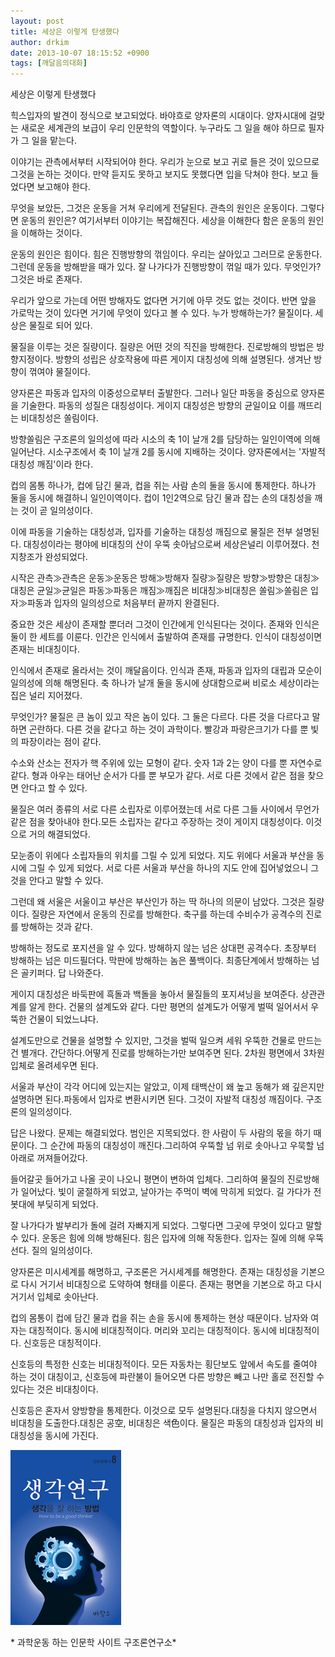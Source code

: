 ```yaml
---
layout: post
title: 세상은 이렇게 탄생했다
author: drkim
date: 2013-10-07 18:15:52 +0900
tags: [깨달음의대화]
---
```

세상은 이렇게 탄생했다 


  


힉스입자의 발견이 정식으로 보고되었다. 바야흐로 양자론의 시대이다. 양자시대에 걸맞는 새로운 세계관의 보급이 우리 인문학의 역할이다. 누구라도 그 일을 해야 하므로 필자가 그 일을 맡는다. 


  


이야기는 관측에서부터 시작되어야 한다. 우리가 눈으로 보고 귀로 들은 것이 있으므로 그것을 논하는 것이다. 만약 듣지도 못하고 보지도 못했다면 입을 닥쳐야 한다. 보고 들었다면 보고해야 한다. 


  


무엇을 보았든, 그것은 운동을 거쳐 우리에게 전달된다. 관측의 원인은 운동이다. 그렇다면 운동의 원인은? 여기서부터 이야기는 복잡해진다. 세상을 이해한다 함은 운동의 원인을 이해하는 것이다. 


  


운동의 원인은 힘이다. 힘은 진행방향의 꺾임이다. 우리는 살아있고 그러므로 운동한다. 그런데 운동을 방해받을 때가 있다. 잘 나가다가 진행방향이 꺾일 때가 있다. 무엇인가? 그것은 바로 존재다. 


  


우리가 앞으로 가는데 어떤 방해자도 없다면 거기에 아무 것도 없는 것이다. 반면 앞을 가로막는 것이 있다면 거기에 무엇이 있다고 볼 수 있다. 누가 방해하는가? 물질이다. 세상은 물질로 되어 있다. 


  


물질을 이루는 것은 질량이다. 질량은 어떤 것의 직진을 방해한다. 진로방해의 방법은 방향지정이다. 방향의 성립은 상호작용에 따른 게이지 대칭성에 의해 설명된다. 생겨난 방향이 꺾여야 물질이다.


  


양자론은 파동과 입자의 이중성으로부터 출발한다. 그러나 일단 파동을 중심으로 양자론을 기술한다. 파동의 성질은 대칭성이다. 게이지 대칭성은 방향의 균일이요 이를 깨뜨리는 비대칭성은 쏠림이다. 


  


방향쏠림은 구조론의 일의성에 따라 시소의 축 1이 날개 2를 담당하는 일인이역에 의해 일어난다. 시소구조에서 축 1이 날개 2를 동시에 지배하는 것이다. 양자론에서는 '자발적 대칭성 깨짐'이라 한다. 


  


컵의 몸통 하나가, 컵에 담긴 물과, 컵을 쥐는 사람 손의 둘을 동시에 통제한다. 하나가 둘을 동시에 해결하니 일인이역이다. 컵이 1인2역으로 담긴 물과 잡는 손의 대칭성을 깨는 것이 곧 일의성이다. 


  


이에 파동을 기술하는 대칭성과, 입자를 기술하는 대칭성 깨짐으로 물질은 전부 설명된다. 대칭성이라는 평야에 비대칭의 산이 우뚝 솟아남으로써 세상은널리 이루어졌다. 천지창조가 완성되었다.


  


시작은 관측≫관측은 운동≫운동은 방해≫방해자 질량≫질량은 방향≫방향은 대칭≫대칭은 균일≫균일은 파동≫파동은 깨짐≫깨짐은 비대칭≫비대칭은 쏠림≫쏠림은 입자≫파동과 입자의 일의성으로 처음부터 끝까지 완결된다. 


  


중요한 것은 세상이 존재할 뿐더러 그것이 인간에게 인식된다는 것이다. 존재와 인식은 둘이 한 세트를 이룬다. 인간은 인식에서 출발하여 존재를 규명한다. 인식이 대칭성이면 존재는 비대칭이다. 


  


인식에서 존재로 올라서는 것이 깨달음이다. 인식과 존재, 파동과 입자의 대립과 모순이 일의성에 의해 해명된다. 축 하나가 날개 둘을 동시에 상대함으로써 비로소 세상이라는 집은 널리 지어졌다. 


  


무엇인가? 물질은 큰 놈이 있고 작은 놈이 있다. 그 둘은 다르다. 다른 것을 다르다고 말하면 곤란하다. 다른 것을 같다고 하는 것이 과학이다. 빨강과 파랑은크기가 다를 뿐 빛의 파장이라는 점이 같다. 



수소와 산소는 전자가 핵 주위에 있는 모형이 같다. 숫자 1과 2는 양이 다를 뿐 자연수로 같다. 형과 아우는 태어난 순서가 다를 뿐 부모가 같다. 서로 다른 것에서 같은 점을 찾으면 안다고 할 수 있다. 



물질은 여러 종류의 서로 다른 소립자로 이루어졌는데 서로 다른 그들 사이에서 무언가 같은 점을 찾아내야 한다.모든 소립자는 같다고 주장하는 것이 게이지 대칭성이다. 이것으로 거의 해결되었다. 



모눈종이 위에다 소립자들의 위치를 그릴 수 있게 되었다. 지도 위에다 서울과 부산을 동시에 그릴 수 있게 되었다. 서로 다른 서울과 부산을 하나의 지도 안에 집어넣었으니 그것을 안다고 말할 수 있다. 



그런데 왜 서울은 서울이고 부산은 부산인가 하는 딱 하나의 의문이 남았다. 그것은 질량이다. 질량은 자연에서 운동의 진로를 방해한다. 축구를 하는데 수비수가 공격수의 진로를 방해하는 것과 같다. 



방해하는 정도로 포지션을 알 수 있다. 방해하지 않는 넘은 상대편 공격수다. 초장부터 방해하는 넘은 미드필더다. 막판에 방해하는 놈은 풀백이다. 최종단계에서 방해하는 넘은 골키퍼다. 답 나와준다.



게이지 대칭성은 바둑판에 흑돌과 백돌을 놓아서 물질들의 포지셔닝을 보여준다. 상관관계를 알게 한다. 건물의 설계도와 같다. 다만 평면의 설계도가 어떻게 벌떡 일어서서 우뚝한 건물이 되었느냐다. 


  


설계도만으로 건물을 설명할 수 있지만, 그것을 벌떡 일으켜 세워 우뚝한 건물로 만드는건 별개다. 간단하다.어떻게 진로를 방해하는가만 보여주면 된다. 2차원 평면에서 3차원 입체로 올려세우면 된다. 



서울과 부산이 각각 어디에 있는지는 알았고, 이제 태백산이 왜 높고 동해가 왜 깊은지만 설명하면 된다.파동에서 입자로 변환시키면 된다. 그것이 자발적 대칭성 깨짐이다. 구조론의 일의성이다. 



답은 나왔다. 문제는 해결되었다. 범인은 지목되었다. 한 사람이 두 사람의 몫을 하기 때문이다. 그 순간에 파동의 대칭성이 깨진다.그리하여 우뚝할 넘 위로 솟아나고 우묵할 넘 아래로 꺼져들어갔다. 



들어갈곳 들어가고 나올 곳이 나오니 평면이 변하여 입체다. 그리하여 물질의 진로방해가 일어났다. 빛이 굴절하게 되었고, 날아가는 주먹이 벽에 막히게 되었다. 길 가다가 전봇대에 부딪히게 되었다. 



잘 나가다가 발부리가 돌에 걸려 자빠지게 되었다. 그렇다면 그곳에 무엇이 있다고 말할 수 있다. 운동은 힘에 의해 방해된다. 힘은 입자에 의해 작동한다. 입자는 질에 의해 우뚝 선다. 질의 일의성이다. 


  


양자론은 미시세계를 해명하고, 구조론은 거시세계를 해명한다. 존재는 대칭성을 기본으로 다시 거기서 비대칭으로 도약하여 형태를 이룬다. 존재는 평면을 기본으로 하고 다시 거기서 입체로 솟아난다. 



컵의 몸통이 컵에 담긴 물과 컵을 쥐는 손을 동시에 통제하는 현상 때문이다. 남자와 여자는 대칭적이다. 동시에 비대칭적이다. 머리와 꼬리는 대칭적이다. 동시에 비대칭적이다. 신호등은 대칭적이다. 



신호등의 특정한 신호는 비대칭적이다. 모든 자동차는 횡단보도 앞에서 속도를 줄여야 하는 것이 대칭이고, 신호등에 파란불이 들어오면 다른 방향은 빼고 나만 홀로 전진할 수 있다는 것은 비대칭이다. 



신호등은 혼자서 양방향을 통제한다. 이것으로 모두 설명된다.대칭을 다치지 않으면서 비대칭을 도출한다.대칭은 공空, 비대칭은 색色이다. 물질은 파동의 대칭성과 입자의 비대칭성을 동시에 가진다. 





 ![](/files/attach/images/198/174/394/bookcover08.gif)


  


\* 과학운동 하는 인문학 사이트 구조론연구소\*